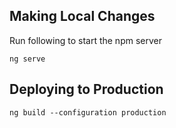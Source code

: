 ## Making Local Changes
Run following to start the npm server
```shell
ng serve
```
## Deploying to Production
``` shell
ng build --configuration production
```

